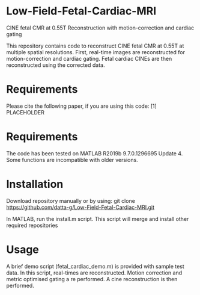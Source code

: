# Low-Field-Fetal-Cardiac-MRI
CINE fetal CMR at 0.55T Reconstruction with motion-correction and cardiac gating

This repository contains code to reconstruct CINE fetal CMR at 0.55T at multiple spatial resolutions. First, real-time images are reconstructed for motion-correction and cardiac gating. Fetal cardiac CINEs are then reconstructed using the corrected data. 


# Requirements
Please cite the following paper, if you are using this code:
[1] PLACEHOLDER

# Requirements
The code has been tested on MATLAB R2019b 9.7.0.1296695 Update 4. Some functions are incompatible with older versions. 

# Installation
Download repository manually or by using:
git clone https://github.com/datta-g/Low-Field-Fetal-Cardiac-MRI.git

In MATLAB, run the install.m script. This script will merge and install other required repositories

# Usage
A brief demo script (fetal_cardiac_demo.m) is provided with sample test data. In this script, real-times are reconstructed. Motion correction and metric optimised gating a re performed. A cine reconstruction is then performed. 
